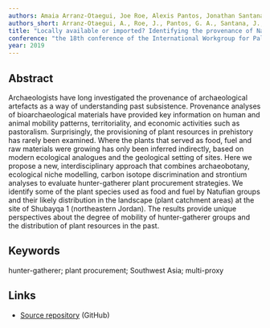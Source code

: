 ```yaml
---
authors: Amaia Arranz-Otaegui, Joe Roe, Alexis Pantos, Jonathan Santana-Cabrera, José Luis Araus, Petrus Le Roux, and Tobias Richter
authors_short: Arranz-Otaegui, A., Roe, J., Pantos, G. A., Santana, J., Araus-Cabrera, J. L., Le Roux, P., & Richter, T. 
title: "Locally available or imported? Identifying the provenance of Natufian plant food and fuel resources at Shubayqa 1 (northeastern Jordan)"
conference: "the 18th conference of the International Workgroup for Palaeoethnobotany (IWGP), Lecce, 3–8 June"
year: 2019
---
```


## Abstract

Archaeologists  have  long  investigated  the  provenance  of  archaeological  artefacts  as  a  way  of understanding past subsistence. Provenance analyses of bioarchaeological materials have provided key information on human and animal mobility patterns, territoriality, and economic activities such as pastoralism. Surprisingly, the provisioning of plant resources in prehistory has rarely been examined. Where  the  plants  that  served  as  food,  fuel  and  raw  materials  were  growing  has  only been inferred indirectly, based on modern ecological analogues and the geological setting of sites. Here  we  propose  a  new,  interdisciplinary  approach  that  combines  archaeobotany,  ecological niche modelling, carbon isotope discrimination and strontium analyses to evaluate hunter-gatherer plant procurement strategies. We identify some of the plant species used as food and fuel by Natufian groups and their likely distribution in the landscape (plant catchment areas) at the site of Shubayqa 1 (northeastern Jordan). The results provide unique perspectives about the degree of mobility of hunter-gatherer groups and the distribution of plant resources in the past.

## Keywords

hunter-gatherer; plant procurement; Southwest Asia; multi-proxy

## Links

* [Source repository](https://github.com/joeroe/BadiaPaleoFloraENM) (GitHub)
